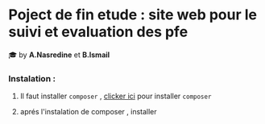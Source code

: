 # Poject de fin etude : site web pour le suivi et evaluation des pfe

:mortar_board: by **A.Nasredine** et **B.Ismail**

### Instalation :

1. Il faut installer `composer` , [clicker ici](https://getcomposer.org/download/3) pour installer `composer`

2. aprés l'instalation de composer , installer 
